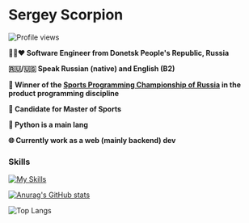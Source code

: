 # Sergey Scorpion

![Profile views](https://komarev.com/ghpvc/?username=Scorpi-ON)

**🖤💙❤️ Software Engineer from Donetsk People's Republic, Russia**

**🇷🇺/🇺🇸 Speak Russian (native) and English (B2)**

**🥉 Winner of the [Sports Programming Championship of Russia](https://habr.com/ru/articles/870470/) in the product programming discipline**

**🦾 Candidate for Master of Sports**

**🐍 Python is a main lang**

**🌐 Currently work as a web (mainly backend) dev**

### Skills

[![My Skills](https://skillicons.dev/icons?i=py,qt,fastapi,nodejs,ts,js,nestjs,express,jest,postman,prometheus,html,css,tailwind,cs,kotlin,java,cpp,c,postgres,redis,sqlite,prisma,bash,arch,docker,git,obsidian,autocad,ps)](https://skillicons.dev)

[![Anurag's GitHub stats](https://github-readme-stats.vercel.app/api?username=Scorpi-ON&show_icons=true&theme=tokyonight)](https://github.com/anuraghazra/github-readme-stats)

![Top Langs](https://github-readme-stats.vercel.app/api/top-langs/?username=Scorpi-ON&hide_progress=false&theme=tokyonight&langs_count=10&layout=donut)
